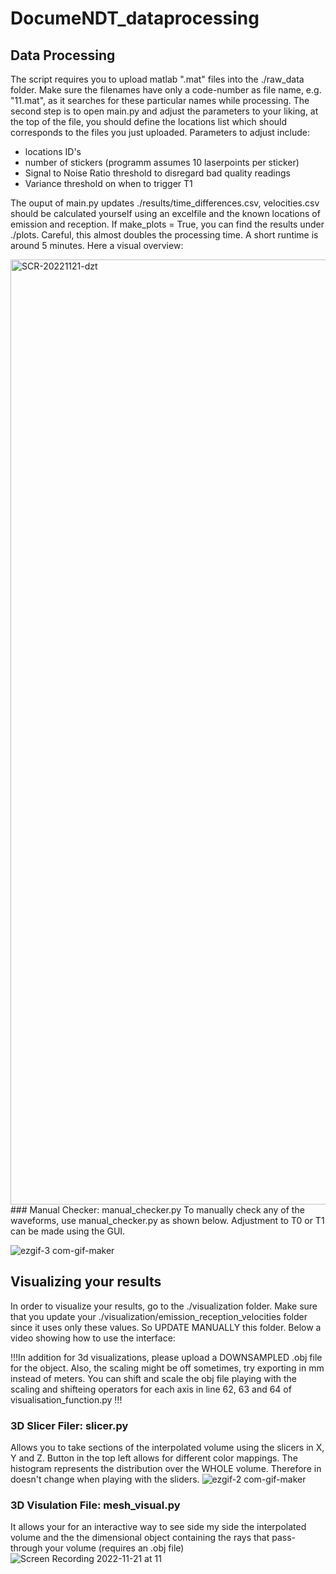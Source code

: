 # DocumeNDT_dataprocessing
## Data Processing
The script requires you to upload matlab ".mat" files into the ./raw_data folder. Make sure the filenames have only a code-number as file name, e.g. "11.mat", as it searches for these particular names while processing.
The second step is to open main.py and adjust the parameters to your liking, at the top of the file, you should define the locations list which should corresponds to the files you just uploaded. 
Parameters to adjust include:
  - locations ID's
  - number of stickers (programm assumes 10 laserpoints per sticker)
  - Signal to Noise Ratio threshold to disregard bad quality readings
  - Variance threshold on when to trigger T1
  
 The ouput of main.py updates ./results/time_differences.csv, velocities.csv should be calculated yourself using an excelfile and the known locations of emission and reception. 
 If make_plots = True, you can find the results under ./plots. Careful, this almost doubles the processing time. A short runtime is around 5 minutes. Here a visual overview:
 
<img width="1512" alt="SCR-20221121-dzt" src="https://user-images.githubusercontent.com/57674797/203034779-757c3c58-5ad0-48df-947e-db9577fdab2b.png">
 ### Manual Checker: manual_checker.py
To manually check any of the waveforms, use manual_checker.py as shown below. Adjustment to T0 or T1 can be made using the GUI.

![ezgif-3 com-gif-maker](https://user-images.githubusercontent.com/57674797/203036614-0ac37bae-9c6e-494c-8c88-1f40d58daa07.gif)

## Visualizing your results
In order to visualize your results, go to the ./visualization folder. Make sure that you update your ./visualization/emission_reception_velocities folder since it uses only these values. So UPDATE MANUALLY this folder. Below a video showing how to use the interface:

!!!In addition for 3d visualizations, please upload a DOWNSAMPLED .obj file for the object. Also, the scaling might be off sometimes, try exporting in mm instead of meters. You can shift and scale the obj file playing with the scaling and shifteing operators for each axis in line 62, 63 and 64 of visualisation_function.py !!!
### 3D Slicer Filer: slicer.py
Allows you to take sections of the interpolated volume using the slicers in X, Y and Z. Button in the top left allows for different color mappings. The histogram represents the distribution over the WHOLE volume. Therefore in doesn't change when playing with the sliders. 
![ezgif-2 com-gif-maker](https://user-images.githubusercontent.com/57674797/203033455-35437852-9549-4133-be0d-5769828edbd7.gif)

### 3D Visulation File: mesh_visual.py
It allows your for an interactive way to see side my side the interpolated volume and the the dimensional object containing the rays that pass-through your volume (requires an .obj file)
![Screen Recording 2022-11-21 at 11](https://user-images.githubusercontent.com/57674797/203034542-47a0f97e-d631-41d4-b4f2-9e9eb7da2332.gif)





